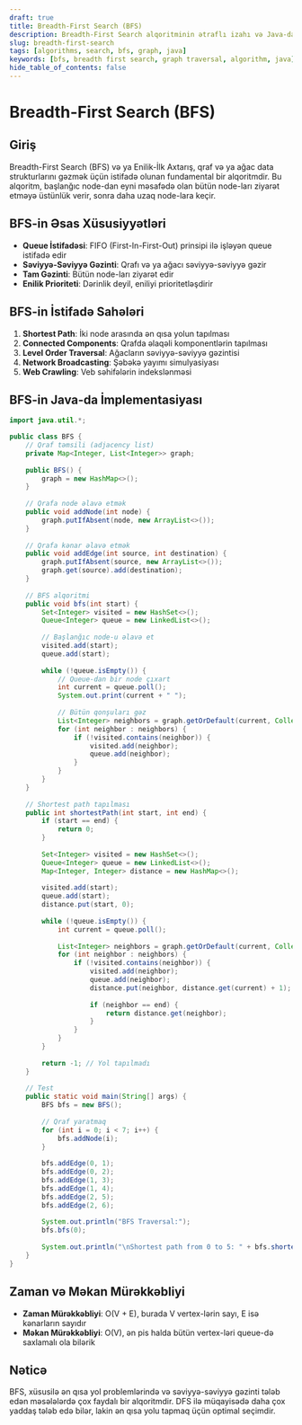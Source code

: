 ```yaml
---
draft: true
title: Breadth-First Search (BFS)
description: Breadth-First Search alqoritminin ətraflı izahı və Java-da implementasiyası
slug: breadth-first-search
tags: [algorithms, search, bfs, graph, java]
keywords: [bfs, breadth first search, graph traversal, algorithm, java]
hide_table_of_contents: false
---
```


# Breadth-First Search (BFS)

## Giriş

Breadth-First Search (BFS) və ya Enilik-İlk Axtarış, qraf və ya ağac data strukturlarını gəzmək üçün istifadə olunan fundamental bir alqoritmdir. Bu alqoritm, başlanğıc node-dan eyni məsafədə olan bütün node-ları ziyarət etməyə üstünlük verir, sonra daha uzaq node-lara keçir.

## BFS-in Əsas Xüsusiyyətləri

- **Queue İstifadəsi**: FIFO (First-In-First-Out) prinsipi ilə işləyən queue istifadə edir
- **Səviyyə-Səviyyə Gəzinti**: Qrafı və ya ağacı səviyyə-səviyyə gəzir
- **Tam Gəzinti**: Bütün node-ları ziyarət edir
- **Enilik Prioriteti**: Dərinlik deyil, eniliyi prioritetləşdirir

## BFS-in İstifadə Sahələri

1. **Shortest Path**: İki node arasında ən qısa yolun tapılması
2. **Connected Components**: Qrafda əlaqəli komponentlərin tapılması
3. **Level Order Traversal**: Ağacların səviyyə-səviyyə gəzintisi
4. **Network Broadcasting**: Şəbəkə yayımı simulyasiyası
5. **Web Crawling**: Veb səhifələrin indekslənməsi

## BFS-in Java-da İmplementasiyası

```java
import java.util.*;

public class BFS {
    // Qraf təmsili (adjacency list)
    private Map<Integer, List<Integer>> graph;
    
    public BFS() {
        graph = new HashMap<>();
    }
    
    // Qrafa node əlavə etmək
    public void addNode(int node) {
        graph.putIfAbsent(node, new ArrayList<>());
    }
    
    // Qrafa kənar əlavə etmək
    public void addEdge(int source, int destination) {
        graph.putIfAbsent(source, new ArrayList<>());
        graph.get(source).add(destination);
    }
    
    // BFS alqoritmi
    public void bfs(int start) {
        Set<Integer> visited = new HashSet<>();
        Queue<Integer> queue = new LinkedList<>();
        
        // Başlanğıc node-u əlavə et
        visited.add(start);
        queue.add(start);
        
        while (!queue.isEmpty()) {
            // Queue-dan bir node çıxart
            int current = queue.poll();
            System.out.print(current + " ");
            
            // Bütün qonşuları gəz
            List<Integer> neighbors = graph.getOrDefault(current, Collections.emptyList());
            for (int neighbor : neighbors) {
                if (!visited.contains(neighbor)) {
                    visited.add(neighbor);
                    queue.add(neighbor);
                }
            }
        }
    }
    
    // Shortest path tapılması
    public int shortestPath(int start, int end) {
        if (start == end) {
            return 0;
        }
        
        Set<Integer> visited = new HashSet<>();
        Queue<Integer> queue = new LinkedList<>();
        Map<Integer, Integer> distance = new HashMap<>();
        
        visited.add(start);
        queue.add(start);
        distance.put(start, 0);
        
        while (!queue.isEmpty()) {
            int current = queue.poll();
            
            List<Integer> neighbors = graph.getOrDefault(current, Collections.emptyList());
            for (int neighbor : neighbors) {
                if (!visited.contains(neighbor)) {
                    visited.add(neighbor);
                    queue.add(neighbor);
                    distance.put(neighbor, distance.get(current) + 1);
                    
                    if (neighbor == end) {
                        return distance.get(neighbor);
                    }
                }
            }
        }
        
        return -1; // Yol tapılmadı
    }
    
    // Test
    public static void main(String[] args) {
        BFS bfs = new BFS();
        
        // Qraf yaratmaq
        for (int i = 0; i < 7; i++) {
            bfs.addNode(i);
        }
        
        bfs.addEdge(0, 1);
        bfs.addEdge(0, 2);
        bfs.addEdge(1, 3);
        bfs.addEdge(1, 4);
        bfs.addEdge(2, 5);
        bfs.addEdge(2, 6);
        
        System.out.println("BFS Traversal:");
        bfs.bfs(0);
        
        System.out.println("\nShortest path from 0 to 5: " + bfs.shortestPath(0, 5));
    }
}
```

## Zaman və Məkan Mürəkkəbliyi

- **Zaman Mürəkkəbliyi**: O(V + E), burada V vertex-lərin sayı, E isə kənarların sayıdır
- **Məkan Mürəkkəbliyi**: O(V), ən pis halda bütün vertex-ləri queue-də saxlamalı ola bilərik

## Nəticə

BFS, xüsusilə ən qısa yol problemlərində və səviyyə-səviyyə gəzinti tələb edən məsələlərdə çox faydalı bir alqoritmdir. DFS ilə müqayisədə daha çox yaddaş tələb edə bilər, lakin ən qısa yolu tapmaq üçün optimal seçimdir.
